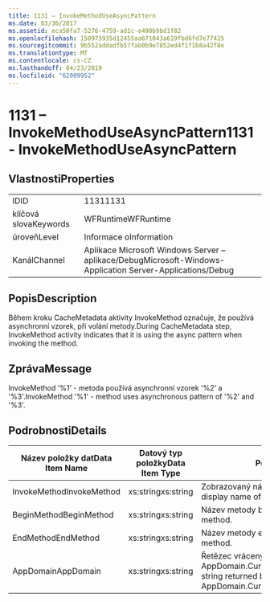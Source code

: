 ```yaml
---
title: 1131 – InvokeMethodUseAsyncPattern
ms.date: 03/30/2017
ms.assetid: eca50fa7-5276-4759-ad1c-e490b9bd1f82
ms.openlocfilehash: 150973935d12455aa671043a619fbd6fd7e77425
ms.sourcegitcommit: 9b552addadfb57fab0b9e7852ed4f1f1b8a42f8e
ms.translationtype: MT
ms.contentlocale: cs-CZ
ms.lasthandoff: 04/23/2019
ms.locfileid: "62009952"
---
```

# <a name="1131---invokemethoduseasyncpattern"></a><span data-ttu-id="a5eae-102">1131 – InvokeMethodUseAsyncPattern</span><span class="sxs-lookup"><span data-stu-id="a5eae-102">1131 - InvokeMethodUseAsyncPattern</span></span>
## <a name="properties"></a><span data-ttu-id="a5eae-103">Vlastnosti</span><span class="sxs-lookup"><span data-stu-id="a5eae-103">Properties</span></span>  
  
|||  
|-|-|  
|<span data-ttu-id="a5eae-104">ID</span><span class="sxs-lookup"><span data-stu-id="a5eae-104">ID</span></span>|<span data-ttu-id="a5eae-105">1131</span><span class="sxs-lookup"><span data-stu-id="a5eae-105">1131</span></span>|  
|<span data-ttu-id="a5eae-106">klíčová slova</span><span class="sxs-lookup"><span data-stu-id="a5eae-106">Keywords</span></span>|<span data-ttu-id="a5eae-107">WFRuntime</span><span class="sxs-lookup"><span data-stu-id="a5eae-107">WFRuntime</span></span>|  
|<span data-ttu-id="a5eae-108">úroveň</span><span class="sxs-lookup"><span data-stu-id="a5eae-108">Level</span></span>|<span data-ttu-id="a5eae-109">Informace o</span><span class="sxs-lookup"><span data-stu-id="a5eae-109">Information</span></span>|  
|<span data-ttu-id="a5eae-110">Kanál</span><span class="sxs-lookup"><span data-stu-id="a5eae-110">Channel</span></span>|<span data-ttu-id="a5eae-111">Aplikace Microsoft Windows Server – aplikace/Debug</span><span class="sxs-lookup"><span data-stu-id="a5eae-111">Microsoft-Windows-Application Server-Applications/Debug</span></span>|  
  
## <a name="description"></a><span data-ttu-id="a5eae-112">Popis</span><span class="sxs-lookup"><span data-stu-id="a5eae-112">Description</span></span>  
 <span data-ttu-id="a5eae-113">Během kroku CacheMetadata aktivity InvokeMethod označuje, že používá asynchronní vzorek, při volání metody.</span><span class="sxs-lookup"><span data-stu-id="a5eae-113">During CacheMetadata step, InvokeMethod activity indicates that it is using the async pattern when invoking the method.</span></span>  
  
## <a name="message"></a><span data-ttu-id="a5eae-114">Zpráva</span><span class="sxs-lookup"><span data-stu-id="a5eae-114">Message</span></span>  
 <span data-ttu-id="a5eae-115">InvokeMethod '%1' - metoda používá asynchronní vzorek '%2' a '%3'.</span><span class="sxs-lookup"><span data-stu-id="a5eae-115">InvokeMethod '%1' - method uses asynchronous pattern of '%2' and '%3'.</span></span>  
  
## <a name="details"></a><span data-ttu-id="a5eae-116">Podrobnosti</span><span class="sxs-lookup"><span data-stu-id="a5eae-116">Details</span></span>  
  
|<span data-ttu-id="a5eae-117">Název položky dat</span><span class="sxs-lookup"><span data-stu-id="a5eae-117">Data Item Name</span></span>|<span data-ttu-id="a5eae-118">Datový typ položky</span><span class="sxs-lookup"><span data-stu-id="a5eae-118">Data Item Type</span></span>|<span data-ttu-id="a5eae-119">Popis</span><span class="sxs-lookup"><span data-stu-id="a5eae-119">Description</span></span>|  
|--------------------|--------------------|-----------------|  
|<span data-ttu-id="a5eae-120">InvokeMethod</span><span class="sxs-lookup"><span data-stu-id="a5eae-120">InvokeMethod</span></span>|<span data-ttu-id="a5eae-121">xs:string</span><span class="sxs-lookup"><span data-stu-id="a5eae-121">xs:string</span></span>|<span data-ttu-id="a5eae-122">Zobrazovaný název aktivity InvokeMethod</span><span class="sxs-lookup"><span data-stu-id="a5eae-122">The display name of the InvokeMethod activity.</span></span>|  
|<span data-ttu-id="a5eae-123">BeginMethod</span><span class="sxs-lookup"><span data-stu-id="a5eae-123">BeginMethod</span></span>|<span data-ttu-id="a5eae-124">xs:string</span><span class="sxs-lookup"><span data-stu-id="a5eae-124">xs:string</span></span>|<span data-ttu-id="a5eae-125">Název metody begin.</span><span class="sxs-lookup"><span data-stu-id="a5eae-125">The name of the begin method.</span></span>|  
|<span data-ttu-id="a5eae-126">EndMethod</span><span class="sxs-lookup"><span data-stu-id="a5eae-126">EndMethod</span></span>|<span data-ttu-id="a5eae-127">xs:string</span><span class="sxs-lookup"><span data-stu-id="a5eae-127">xs:string</span></span>|<span data-ttu-id="a5eae-128">Název metody end.</span><span class="sxs-lookup"><span data-stu-id="a5eae-128">The name of the end method.</span></span>|  
|<span data-ttu-id="a5eae-129">AppDomain</span><span class="sxs-lookup"><span data-stu-id="a5eae-129">AppDomain</span></span>|<span data-ttu-id="a5eae-130">xs:string</span><span class="sxs-lookup"><span data-stu-id="a5eae-130">xs:string</span></span>|<span data-ttu-id="a5eae-131">Řetězec vrácený funkcí AppDomain.CurrentDomain.FriendlyName.</span><span class="sxs-lookup"><span data-stu-id="a5eae-131">The string returned by AppDomain.CurrentDomain.FriendlyName.</span></span>|
